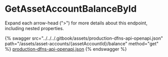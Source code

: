 # GetAssetAccountBalanceById

Expand each arrow-head (">") for more details about this endpoint, including nested properties.

{% swagger src="../../../.gitbook/assets/production-dfns-api-openapi.json" path="/assets/asset-accounts/{assetAccountId}/balance" method="get" %}
[production-dfns-api-openapi.json](../../../.gitbook/assets/production-dfns-api-openapi.json)
{% endswagger %}
